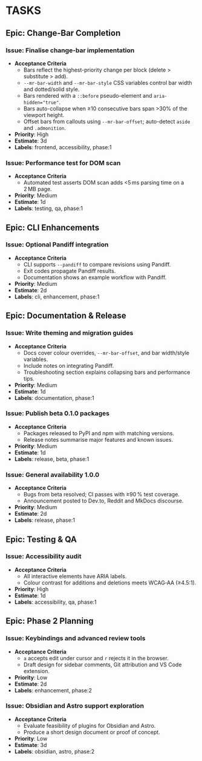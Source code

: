 # TASKS

## Epic: Change-Bar Completion

### Issue: Finalise change-bar implementation
- **Acceptance Criteria**
  - Bars reflect the highest-priority change per block (delete > substitute > add).
  - `--mr-bar-width` and `--mr-bar-style` CSS variables control bar width and dotted/solid style.
  - Bars rendered with a `::before` pseudo-element and `aria-hidden="true"`.
  - Bars auto-collapse when ≥10 consecutive bars span >30% of the viewport height.
  - Offset bars from callouts using `--mr-bar-offset`; auto-detect `aside` and `.admonition`.
- **Priority**: High
- **Estimate**: 3d
- **Labels**: frontend, accessibility, phase:1

### Issue: Performance test for DOM scan
- **Acceptance Criteria**
  - Automated test asserts DOM scan adds <5 ms parsing time on a 2 MB page.
- **Priority**: Medium
- **Estimate**: 1d
- **Labels**: testing, qa, phase:1

## Epic: CLI Enhancements

### Issue: Optional Pandiff integration
- **Acceptance Criteria**
  - CLI supports `--pandiff` to compare revisions using Pandiff.
  - Exit codes propagate Pandiff results.
  - Documentation shows an example workflow with Pandiff.
- **Priority**: Medium
- **Estimate**: 2d
- **Labels**: cli, enhancement, phase:1

## Epic: Documentation & Release

### Issue: Write theming and migration guides
- **Acceptance Criteria**
  - Docs cover colour overrides, `--mr-bar-offset`, and bar width/style variables.
  - Include notes on integrating Pandiff.
  - Troubleshooting section explains collapsing bars and performance tips.
- **Priority**: Medium
- **Estimate**: 1d
- **Labels**: documentation, phase:1

### Issue: Publish beta 0.1.0 packages
- **Acceptance Criteria**
  - Packages released to PyPI and npm with matching versions.
  - Release notes summarise major features and known issues.
- **Priority**: Medium
- **Estimate**: 1d
- **Labels**: release, beta, phase:1

### Issue: General availability 1.0.0
- **Acceptance Criteria**
  - Bugs from beta resolved; CI passes with ≥90 % test coverage.
  - Announcement posted to Dev.to, Reddit and MkDocs discourse.
- **Priority**: Medium
- **Estimate**: 2d
- **Labels**: release, phase:1

## Epic: Testing & QA

### Issue: Accessibility audit
- **Acceptance Criteria**
  - All interactive elements have ARIA labels.
  - Colour contrast for additions and deletions meets WCAG‑AA (≥4.5∶1).
- **Priority**: High
- **Estimate**: 1d
- **Labels**: accessibility, qa, phase:1

## Epic: Phase 2 Planning

### Issue: Keybindings and advanced review tools
- **Acceptance Criteria**
  - `a` accepts edit under cursor and `r` rejects it in the browser.
  - Draft design for sidebar comments, Git attribution and VS Code extension.
- **Priority**: Low
- **Estimate**: 2d
- **Labels**: enhancement, phase:2

### Issue: Obsidian and Astro support exploration
- **Acceptance Criteria**
  - Evaluate feasibility of plugins for Obsidian and Astro.
  - Produce a short design document or proof of concept.
- **Priority**: Low
- **Estimate**: 3d
- **Labels**: obsidian, astro, phase:2
